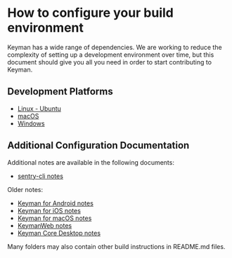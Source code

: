 # How to configure your build environment

Keyman has a wide range of dependencies. We are working to reduce the complexity of setting up a development environment over time, but this document should give you all you need in order to start contributing to Keyman.

## Development Platforms

* [Linux - Ubuntu](linux-ubuntu.md)
* [macOS](macos.md)
* [Windows](windows.md)

## Additional Configuration Documentation

Additional notes are available in the following documents:

* [sentry-cli notes](sentry-cli-notes.md)

Older notes:

* [Keyman for Android notes](android-notes.md)
* [Keyman for iOS notes](ios-notes.md)
* [Keyman for macOS notes](macos-notes.md)
* [KeymanWeb notes](web-notes.md)
* [Keyman Core Desktop notes](core-desktop-notes.md)

Many folders may also contain other build instructions in README.md files.

